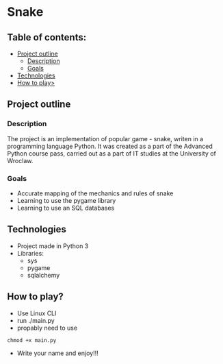 # Snake

## Table of contents:
* [Project outline](#Project-outline)</br>
  * [Description](#Description)
  * [Goals](#Goals)</br>
* [Technologies](#Technologies)</br>
* [How to play>](#How-to-play?)</br>

## Project outline
### Description
The project is an implementation of popular game - snake, 
writen in a programming language Python. It was created as a part of the
Advanced Python course pass, carried out as a part of IT studies at the 
University of Wroclaw. 

### Goals
* Accurate mapping of the mechanics and rules of snake
* Learning to use the pygame library
* Learning to use an SQL databases

## Technologies
* Project made in Python 3
* Libraries:
  * sys
  * pygame
  * sqlalchemy

## How to play?
* Use Linux CLI
* run ./main.py
 * propably need to use 
 ```
 chmod +x main.py
 ```
* Write your name and enjoy!!!
